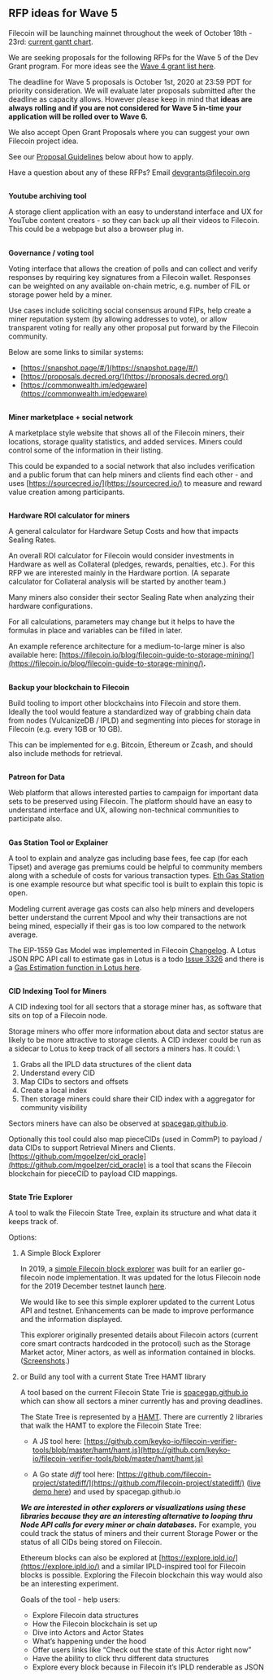 ## **RFP ideas for Wave 5**

Filecoin will be launching mainnet throughout the week of October 18th - 23rd: [current gantt chart](https://app.instagantt.com/shared/s/1152992274307505/latest). 

We are seeking proposals for the following RFPs for the Wave 5 of the Dev Grant program. For more ideas see the [Wave 4 grant list here](https://github.com/filecoin-project/devgrants/blob/master/rfps/new-wave-4-rfps.md).

The deadline for Wave 5 proposals is October 1st, 2020 at 23:59 PDT for priority consideration. We will evaluate later proposals submitted after the deadline as capacity allows. However please keep in mind that **ideas are always rolling and if you are not considered for Wave 5 in-time your application will be rolled over to Wave 6.**

We also accept Open Grant Proposals where you can suggest your own Filecoin project idea.

See our [Proposal Guidelines](https://github.com/filecoin-project/devgrants/blob/master/rfps/new-wave-4-rfps.md#proposal-guidelines) below about how to apply.

Have a question about any of these RFPs? Email devgrants@filecoin.org

##

**Youtube archiving tool**

A storage client application with an easy to understand interface and UX for YouTube content creators - so they can back up all their videos to Filecoin. This could be a webpage but also a browser plug in. 

##

**Governance / voting tool**

Voting interface that allows the creation of polls and can collect and verify responses by requiring key signatures from a Filecoin wallet. Responses can be weighted on any available on-chain metric, e.g. number of FIL or storage power held by a miner.

Use cases include soliciting social consensus around FIPs, help create a miner reputation system (by allowing addresses to vote), or allow transparent voting for really any other proposal put forward by the Filecoin community.

Below are some links to similar systems:



*   [https://snapshot.page/#/](https://snapshot.page/#/)
*   [https://proposals.decred.org/](https://proposals.decred.org/) 
*   [https://commonwealth.im/edgeware](https://commonwealth.im/edgeware) 

##

**Miner marketplace + social network**

A marketplace style website that shows all of the Filecoin miners, their locations, storage quality statistics, and added services. Miners could control some of the information in their listing.

This could be expanded to a social network that also includes verification and a public forum that can help miners and clients find each other - and uses [https://sourcecred.io/](https://sourcecred.io/) to measure and reward value creation among participants. 

##

**Hardware ROI calculator for miners**

A general calculator for Hardware Setup Costs and how that impacts Sealing Rates. 

An overall ROI calculator for Filecoin would consider investments in Hardware as well as Collateral (pledges, rewards, penalties, etc.). For this RFP we are interested mainly in the  Hardware portion. (A separate calculator for Collateral analysis will be started by another team.)

Many miners also consider their sector Sealing Rate when analyzing their hardware configurations.

For all calculations, parameters may change but it helps to have the formulas in place and variables can be filled in later.

An example reference architecture for a medium-to-large miner is also available here: [https://filecoin.io/blog/filecoin-guide-to-storage-mining/](https://filecoin.io/blog/filecoin-guide-to-storage-mining/)**.**

##

**Backup your blockchain to Filecoin**

Build tooling to import other blockchains into Filecoin and store them. Ideally the tool would feature a standardized way of grabbing chain data from nodes (VulcanizeDB / IPLD) and segmenting into pieces for storage in Filecoin (e.g. every 1GB or 10 GB). 

This can be implemented for e.g. Bitcoin, Ethereum or Zcash, and should also include methods for retrieval. 

##

**Patreon for Data**

Web platform that allows interested parties to campaign for important data sets to be preserved using Filecoin. The platform should have an easy to understand interface and UX, allowing non-technical communities to participate also. 

##

**Gas Station Tool or Explainer**

A tool to explain and analyze gas including base fees, fee cap (for each Tipset) and average gas premiums could be helpful to community members along with a schedule of costs for various transaction types. [Eth Gas Station]([https://ethgasstation.info/](https://ethgasstation.info/)) is one example resource but what specific tool is built to explain this topic is open.

Modeling current average gas costs can also help miners and developers better understand the current Mpool and why their transactions are not being mined, especially if their gas is too low compared to the network average.

The EIP-1559 Gas Model was implemented in Filecoin [Changelog](https://github.com/filecoin-project/lotus/blob/efd2dff0cac40934ec5b4472e48887ecbb2efe44/CHANGELOG.md#gas-changes). A Lotus JSON RPC API call to estimate gas in Lotus is a todo [Issue 3326](https://github.com/filecoin-project/lotus/issues/3326) and there is a [Gas Estimation function in Lotus here]([https://github.com/filecoin-project/lotus/blob/18c025f10e99b35cf7cd2eebe10de5163280378e/node/impl/full/gas.go#L189).

##

**CID Indexing Tool for Miners**

A CID indexing tool for all sectors that a storage miner has, as software that sits on top of a Filecoin node.

Storage miners who offer more information about data and sector status are likely to be more attractive to storage clients. A CID indexer could be run as a sidecar to Lotus to keep track of all sectors a miners has. It could: \




1. Grabs all the IPLD data structures of the client data
2. Understand every CID
3. Map CIDs to sectors and offsets
4. Create a local index
5. Then storage miners could share their CID index with a aggregator for community visibility

Sectors miners have can also be observed at [spacegap.github.io](https://spacegap.github.io).

Optionally this tool could also map pieceCIDs (used in CommP) to payload / data CIDs to support Retrieval Miners and Clients. [https://github.com/mgoelzer/cid_oracle](https://github.com/mgoelzer/cid_oracle) is a tool that scans the Filecoin blockchain for pieceCID to payload CID mappings.

##

**State Trie Explorer**

A tool to walk the Filecoin State Tree, explain its structure and what data it keeps track of.

Options:

1. A Simple Block Explorer

    In 2019, a [simple Filecoin block explorer](https://github.com/filecoin-project/filecoin-explorer) was built for an earlier go-filecoin node implementation. It was updated for the lotus Filecoin node for the 2019 December testnet launch [here](https://github.com/openworklabs/lotus-block-explorer).

    We would like to see this simple explorer updated to the current Lotus API and testnet. Enhancements can be made to improve performance and the information displayed.

    This explorer originally presented details about Filecoin actors (current core smart contracts hardcoded in the protocol) such as the Storage Market actor, Miner actors, as well as information contained in blocks. ([Screenshots](https://filecoinproject.slack.com/archives/CFP9A2T7W/p1593095833249300?thread_ts=1593095710.249000&cid=CFP9A2T7W).)

2. or Build any tool with a current State Tree HAMT library

	A tool based on the current Filecoin State Trie is [spacegap.github.io](https://spacegap.github.io) which can show all sectors a miner currently has and proving deadlines.

    The State Tree is represented by a [HAMT](https://en.wikipedia.org/wiki/Hash_array_mapped_trie). There are currently 2 libraries that walk the HAMT to explore the Filecoin State Tree:

    -  A JS tool here: [https://github.com/keyko-io/filecoin-verifier-tools/blob/master/hamt/hamt.js](https://github.com/keyko-io/filecoin-verifier-tools/blob/master/hamt/hamt.js)

    - A Go state _diff_ tool here: [https://github.com/filecoin-project/statediff/](https://github.com/filecoin-project/statediff/) ([live demo here](https://node.glif.io/space07/statediff/rpc)) and used by spacegap.github.io


    **_We are interested in other explorers or visualizations using these libraries because they are an interesting alternative to looping thru Node API calls for every miner or chain databases._** For example, you could track the status of miners and their current Storage Power or the status of all CIDs being stored on Filecoin. 


    Ethereum blocks can also be explored at [https://explore.ipld.io/](https://explore.ipld.io/) and a similar IPLD-inspired tool for Filecoin blocks is possible. Exploring the Filecoin blockchain this way would also be an interesting experiment.


    Goals of the tool - help users:

	-   Explore Filecoin data structures
	-   How the Filecoin blockchain is set up
	-   Dive into Actors and Actor States
	-   What’s happening under the hood
	-   Offer users links like “Check out the state of this Actor right now”
	-   Have the ability to click thru different data structures
	-   Explore every block because in Filecoin it’s IPLD renderable as JSON

